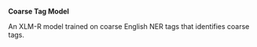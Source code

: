 **Coarse Tag Model**

An XLM-R model trained on coarse English NER tags that identifies coarse tags. 

